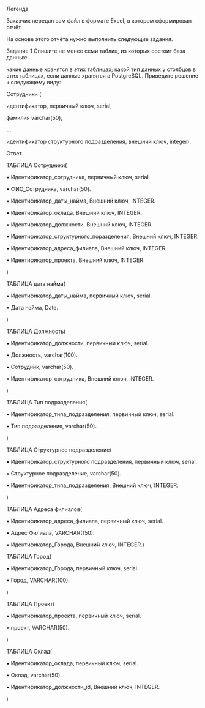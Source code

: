 Легенда

Заказчик передал вам файл в формате Excel, в котором сформирован отчёт.

На основе этого отчёта нужно выполнить следующие задания.

Задание 1
Опишите не менее семи таблиц, из которых состоит база данных:

какие данные хранятся в этих таблицах;
какой тип данных у столбцов в этих таблицах, если данные хранятся в PostgreSQL.
Приведите решение к следующему виду:

Сотрудники (

идентификатор, первичный ключ, serial,

фамилия varchar(50),

...

идентификатор структурного подразделения, внешний ключ, integer).


Ответ.

ТАБЛИЦА Сотрудники(

•	Идентификатор_сотрудника, первичный ключ, serial.

•	ФИО_Сотрудника, varchar(50).

•	Идентификатор_даты_найма, Внешний ключ, INTEGER.

•	Идентификатор_оклада, Внешний ключ, INTEGER.

•	Идентификатор_должности, Внешний ключ, INTEGER.

•	Идентификатор_структурного_поразделения, Внешний ключ, INTEGER.

•	Идентификатор_адреса_филиала, Внешний ключ, INTEGER.

•	Идентификатор_проекта, Внешний ключ, INTEGER.

)


ТАБЛИЦА дата найма(

•	Идентификатор_даты_найма, первичный ключ, serial.

•	Дата найма, Date.

)


ТАБЛИЦА Должность(

•	Идентификатор_должности, первичный ключ, serial.

•	Должность, varchar(100).

•	Сотрудник, varchar(50).

•	Идентификатор_сотрудника, Внешний ключ, INTEGER.

)


ТАБЛИЦА Тип подразделения(

•	Идентификатор_типа_подразделения, первичный ключ, serial.

•	Тип подразделения, varchar(50).

)


ТАБЛИЦА Структурное подразделение(

•	Идентификатор_структурного подразделения, первичный ключ, serial.

•	Структурное подразделение, varchar(50).

•	Идентификатор_типа_подразделения, Внешний ключ, INTEGER.

)


ТАБЛИЦА Адреса филиалов(

•	Идентификатор_адреса_филиала, первичный ключ, serial.

•	Адрес Филиала, VARCHAR(150).

•	Идентификатор_Города, Внешний ключ, INTEGER.)


ТАБЛИЦА Город(

• Идентификатор_Города, первичный ключ, serial.

•	Город, VARCHAR(100).

)


ТАБЛИЦА Проект(

•	Идентификатор_проекта, первичный ключ, serial.

•	проект, VARCHAR(50).

)


ТАБЛИЦА Оклад(

•	Идентификатор_оклада, первичный ключ, serial.

•	Оклад, varchar(50). 

•	Идентификатор_должности_id, Внешний ключ, INTEGER.

)


